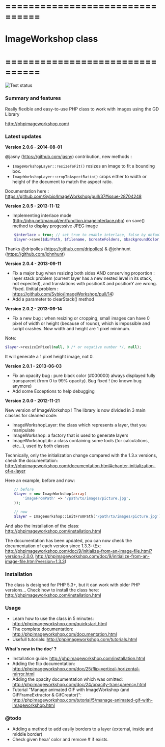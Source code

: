 # ================================
# ImageWorkshop class
# ================================

![Test status](https://secure.travis-ci.org/Sybio/ImageWorkshop.png)

### Summary and features
Really flexible and easy-to-use PHP class to work with images using the GD Library

http://phpimageworkshop.com/

### Latest updates

**Version 2.0.6 - 2014-08-01**

@jasny (https://github.com/jasny) contribution, new methods :

* `ImageWorkshopLayer::resizeToFit()` resizes an image to fit a bounding box.
* `ImageWorkshopLayer::cropToAspectRatio()` crops either to width or height of the document to match the aspect ratio.

Documentation here : https://github.com/Sybio/ImageWorkshop/pull/37#issue-28704248

**Version 2.0.5 - 2013-11-12**

- Implementing interlace mode (http://php.net/manual/en/function.imageinterlace.php) on save() method to display progessive JPEG image

```php
    $interlace = true; // set true to enable interlace, false by default
    $layer->save($dirPath, $filename, $createFolders, $backgroundColor, $imageQuality, $interlace);
```

Thanks @dripolles (https://github.com/dripolles) & @johnhunt (https://github.com/johnhunt)

**Version 2.0.4 - 2013-09-11**

- Fix a major bug when resizing both sides AND conserving proportion : layer stack problem (current layer has a new 
nested level in its stack, not expected), and translations with positionX and positionY are wrong.
Fixed.
(Initial problem : https://github.com/Sybio/ImageWorkshop/pull/14)
- Add a parameter to clearStack() method

**Version 2.0.2 - 2013-06-14**

- Fix a new bug : when resizing or cropping, small images can have 0 pixel of width or height (because of round), which
is impossible and script crashes. Now width and height are 1 pixel minimum.

Note: 

```php
$layer->resizeInPixel(null, 0 /* or negative number */, null);
```

It will generate a 1 pixel height image, not 0.

**Version 2.0.1 - 2013-06-03**

- Fix an opacity bug : pure black color (#000000) always displayed fully transparent (from 0 to 99% opacity). Bug fixed ! (no known bug anymore)
- Add some Exceptions to help debugging

**Version 2.0.0 - 2012-11-21**

New version of ImageWorkshop ! The library is now divided in 3 main classes for cleaned code:
- ImageWorkshopLayer: the class which represents a layer, that you manipulate
- ImageWorkshop: a factory that is used to generate layers
- ImageWorkshopLib: a class containing some tools (for calculations, etc...), used by both classes

Technically, only the initialization change compared with the 1.3.x versions, check the documentation:
http://phpimageworkshop.com/documentation.html#chapter-initialization-of-a-layer

Here an example, before and now:
```php
    // before
    $layer = new ImageWorkshop(array(
        'imageFromPath' => '/path/to/images/picture.jpg',
    ));
```

```php
    // now
    $layer = ImageWorkshop::initFromPath('/path/to/images/picture.jpg');
```

And also the installation of the class: http://phpimageworkshop.com/installation.html

The documentation has been updated, you can now check the documentation of each version since 1.3.3:
(Ex: http://phpimageworkshop.com/doc/9/initialize-from-an-image-file.html?version=2.0.0, http://phpimageworkshop.com/doc/9/initialize-from-an-image-file.html?version=1.3.3)

### Installation

The class is designed for PHP 5.3+, but it can work with older PHP versions... Check how to install the class here: http://phpimageworkshop.com/installation.html

### Usage

- Learn how to use the class in 5 minutes: http://phpimageworkshop.com/quickstart.html
- The complete documentation: http://phpimageworkshop.com/documentation.html
- Usefull tutorials: http://phpimageworkshop.com/tutorials.html

**What's new in the doc' ?**

- Installation guide: http://phpimageworkshop.com/installation.html
- Adding the flip documentation: http://phpimageworkshop.com/doc/25/flip-vertical-horizontal-mirror.html
- Adding the opacity documentation which was omitted: http://phpimageworkshop.com/doc/24/opacity-transparency.html
- Tutorial "Manage animated GIF with ImageWorkshop (and GiFFrameExtractor & GifCreator)": http://phpimageworkshop.com/tutorial/5/manage-animated-gif-with-imageworkshop.html

### @todo
- Adding a method to add easily borders to a layer (external, inside and middle border)
- Check given hexa' color and remove # if exists.